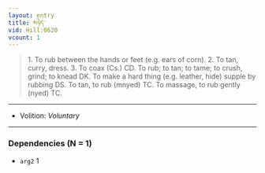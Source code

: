 ```yaml
---
layout: entry
title: མཉེད་
vid: Hill:0620
vcount: 1
---
```

> 1\. To rub between the hands or feet (e\.g\. ears of corn)\. 2\. To tan, curry, dress\. 3\. To coax (Cs\.) CD\. To rub; to tan; to tame; to crush, grind; to knead DK\. To make a hard thing (e\.g\. leather, hide) supple by rubbing DS\. To tan, to rub (mnyed) TC\. To massage, to rub gently (nyed) TC\.

---
* Volition: _Voluntary_

---

### Dependencies (N = 1)
* `arg2` 1
